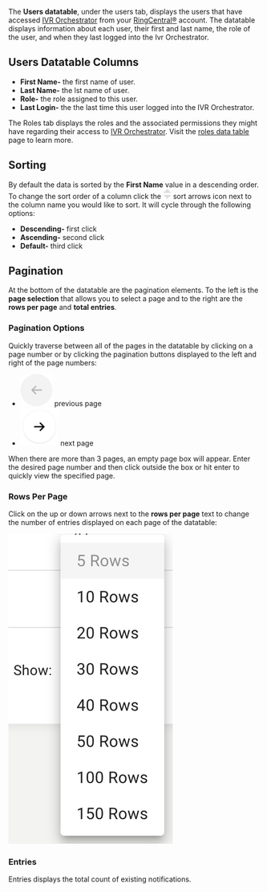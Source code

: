 
The **Users datatable**, under the users tab, displays the users that have accessed [IVR Orchestrator](https://ivrorchestrator.ps.ringcentral.com) from your [RingCentral®](https://ringcentral.com) account. The datatable displays information about each user, their first and last name, the role of the user, and when they last logged into the Ivr Orchestrator.

## Users Datatable Columns
* **First Name-** the first name of user.
* **Last Name-** the lst name of user.
* **Role-** the role assigned to this user.
* **Last Login-** the the last time this user logged into the IVR Orchestrator.

The Roles tab displays the roles and the associated permissions they might have regarding their access to [IVR Orchestrator](https://ivrorchestrator.ps.ringcentral.com). Visit the [roles data table](users/roles-datatable) page to learn more.

## Sorting
By default the data is sorted by the **First Name** value in a descending order. To change the sort order of a column click the ![Sort arrows icon](../assets/sort.svg "Sort arrows icon") sort arrows icon next to the column name you would like to sort. It will cycle through the following options:

* **Descending-** first click
* **Ascending-** second click
* **Default-** third click

## Pagination
At the bottom of the datatable are the pagination elements. To the left is the **page selection** that allows you to select a page and to the right are the **rows per page** and **total entries**.

### Pagination Options
Quickly traverse between all of the pages in the datatable by clicking on a page number or by clicking the pagination buttons displayed to the left and right of the page numbers:

* ![Previous Page Icon](../assets/back.svg "Previous Page Icon") previous page
* ![Next Page Icon](../assets/next.svg "Next Page Icon") next page

When there are more than 3 pages, an empty page box will appear. Enter the desired page number and then click outside the box or hit enter to quickly view the specified page.

### Rows Per Page
Click on the up or down arrows next to the **rows per page** text to change the number of entries displayed on each page of the datatable:

![Rows Per Page](../assets/rows-per-page.png "Rows Per Page")

### Entries
Entries displays the total count of existing notifications.